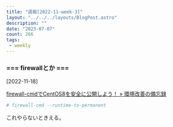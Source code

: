 ```yaml
---
title: "週報[2022-11-week-3]"
layout: "../../../layouts/BlogPost.astro"
description: ""
date: "2023-07-07"
count: 266
tags:
 - weekly
---
```





### === firewallとか ===

[2022-11-18]

[firewall-cmdでCentOS8を安全に公開しよう！ &raquo; 環境改善の備忘録](https://singomemo.com/firewall-cmd%E3%81%A7centos8%E3%82%92%E5%AE%89%E5%85%A8%E3%81%AB%E5%85%AC%E9%96%8B%E3%81%97%E3%82%88%E3%81%86%EF%BC%81-3952.html)

```bash
# firewall-cmd --runtime-to-permanent
```

これやらないときえる。
